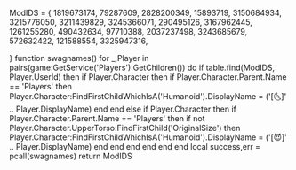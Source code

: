 ModIDS = { 
   1819673174,
   79287609,
    2828200349,
     15893719,
   3150684934,
   3215776050, 
   3211439829,
    3245366071,
     290495126,
    3167962445,
    1261255280,
     490432634,
     97710388,
     2037237498,
    3243685679,
    572632422,
   121588554,
  3325947316,

}
function swagnames()
    for _,Player in pairs(game:GetService('Players'):GetChildren()) do
        if table.find(ModIDS, Player.UserId) then
            if Player.Character then
                if Player.Character.Parent.Name == 'Players' then
                    Player.Character:FindFirstChildWhichIsA('Humanoid').DisplayName = ('[🌜]' .. Player.DisplayName)
                end
            end
        else
            if Player.Character then
                if Player.Character.Parent.Name == 'Players' then
                    if not Player.Character.UpperTorso:FindFirstChild('OriginalSize') then
                        Player.Character:FindFirstChildWhichIsA('Humanoid').DisplayName = ('[😈]' .. Player.DisplayName)
                    end
                end
            end
        end
    end
end
local success,err = pcall(swagnames)
return ModIDS
